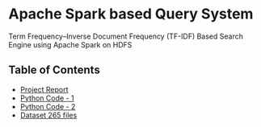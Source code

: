 # Apache Spark based Query System 
Term Frequency–Inverse Document Frequency (TF-IDF) Based Search Engine using Apache Spark on HDFS

## Table of Contents

* [Project Report](https://github.com/amir-ghaderi/Apache-Spark-Search-Engine-TFIDF/blob/master/Final%20Report.pdf) 
* [Python Code - 1](https://github.com/amir-ghaderi/Apache-Spark-Search-Engine-TFIDF/blob/master/TF-IDF.py) 
* [Python Code - 2](https://github.com/amir-ghaderi/Apache-Spark-Search-Engine-TFIDF/blob/master/Query.py) 
* [Dataset 265 files](https://github.com/amir-ghaderi/Apache-Spark-Search-Engine-TFIDF/tree/master/Dataset%20265%20files) 

